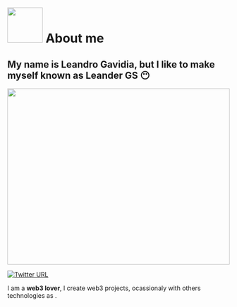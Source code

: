 # <img width="80" src="https://media.giphy.com/media/wIUQQ07BHzDry/giphy.gif"></img> About me 
## My name is Leandro Gavidia, but I like to make myself known as Leander GS 😶

<img src="https://media.giphy.com/media/bTrTnPMPq8UORCrBWG/giphy.gif" width="100%" height="400"></img>

[![Twitter URL](https://img.shields.io/twitter/url?color=%231DA1F2&label=Twitter%20-%20Leander_GS&logo=Twitter&style=for-the-badge&url=https%3A%2F%2Ftwitter.com%2FLeander_GS)](https://twitter.com/Leander_GS)

I am a <strong>web3 lover</strong>, I create web3 projects, ocassionaly with others technologies as .

<!--
**LeanderGS/LeanderGS** is a ✨ _special_ ✨ repository because its `README.md` (this file) appears on your GitHub profile.

Here are some ideas to get you started:

- 🔭 I’m currently working on ...
- 🌱 I’m currently learning ...
- 👯 I’m looking to collaborate on ...![68747470733a2f2f6d656469612e67697068792e636f6d2f6d656469612f3171654d566f4f6c4757634c3043495977332f67697068792e676966](https://user-images.githubusercontent.com/93232139/144684120-42f222e4-b5cd-41ad-8be2-0b63d793ea8a.gif)

- 🤔 I’m looking for help with ...
- 💬 Ask me about ...
- 📫 How to reach me: ...
- 😄 Pronouns: ...
- ⚡ Fun fact: ...
-->
